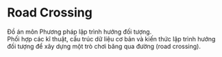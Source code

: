# Road Crossing<br/>
Đồ án môn Phương pháp lập trình hướng đối tượng.<br/>
Phối hợp các kĩ thuật, cấu trúc dữ liệu cơ bản và kiến thức lập trình hướng đối tượng để xây dựng một trò chơi băng qua đường (road crossing).
